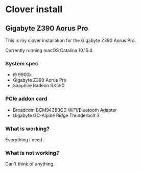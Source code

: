 # Clover install
## Gigabyte Z390 Aorus Pro

This is my clover installation for the Gigabyte Z390 Aorus Pro.

Currently running macOS Catalina 10.15.4

### System spec
* i9 9900k
* Gigabyte Z390 Aorus Pro
* Sapphire Radeon RX590

### PCIe addon card
* Broadcom BCM94360CD WiFi/Bluetooth Adapter
* Gigabyte GC-Alpine Ridge Thunderbolt 3

### What is working?
Everything I need.

### What is not working?
Can't think of anything.
